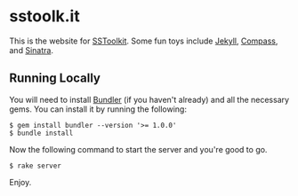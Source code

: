 # sstoolk.it

This is the website for [SSToolkit](http://github.com/samsoffes/sstoolkit). Some fun toys include [Jekyll](http://github.com/mojombo/jekyll), [Compass](http://github.com/chriseppstein/compass), and [Sinatra](http://github.com/sinatra/sinatra).

## Running Locally

You will need to install [Bundler](http://gembundler.com) (if you haven't already) and all the necessary gems. You can install it by running the following:

    $ gem install bundler --version '>= 1.0.0'
    $ bundle install

Now the following command to start the server and you're good to go.

    $ rake server

Enjoy.
